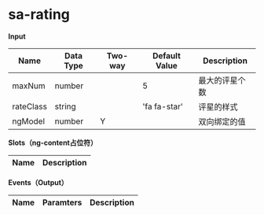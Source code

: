 # sa-rating

**Input**

| Name | Data Type |  Two-way | Default Value | Description |
| --- | --- | --- | --- | --- |
| maxNum | number | | 5 | 最大的评星个数 |
| rateClass | string | | 'fa fa-star' | 评星的样式 |
| ngModel | number | Y | | 双向绑定的值 |
 
**Slots（ng-content占位符）**

| Name | Description |
| --- | --- |

**Events（Output）**

| Name | Paramters | Description |
| --- | --- | --- |
